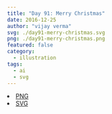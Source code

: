 ```yaml
---
title: "Day 91: Merry Christmas"
date: 2016-12-25
author: "vijay verma"
svg: ./day91-merry-christmas.svg
png: ./day91-merry-christmas.png
featured: false
category:
  - illustration
tags:
  - ai
  - svg
---
```

<li><a href="./day91-merry-christmas.png" download className="btn-png">PNG</a></li>
<li><a href="./day91-merry-christmas.svg" download className="btn-svg">SVG</a></li>
